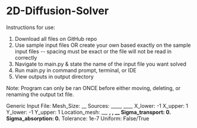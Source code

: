 # 2D-Diffusion-Solver

Instructions for use:
1. Download all files on GitHub repo
2. Use sample input files OR create your own based exactly on the sample input files
    -- spacing must be exact or the file will not be read in correctly
3. Navigate to main.py & state the name of the input file you want solved
4. Run main.py in command prompt, terminal, or IDE
5. View outputs in output directory

Note: Program can only be ran ONCE before either moving, deleting, or renaming the output txt file.

Generic Input File:
Mesh_Size: __
Sources: ____, ____
X_lower: -1
X_upper: 1
Y_lower: -1
Y_upper: 1
Location_mesh: __, __, __, __
Sigma_transport: 0.__
Sigma_absorption: 0.__
Tolerance: 1e-7
Uniform: False/True
